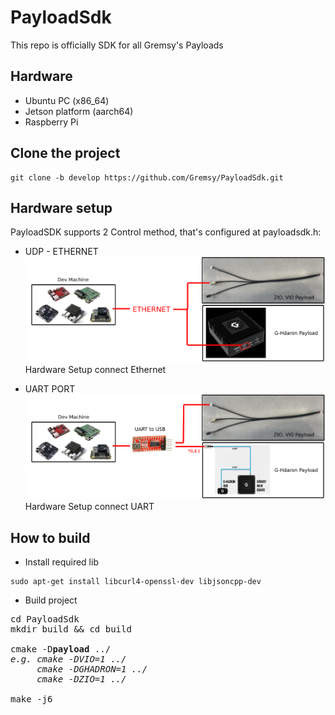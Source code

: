 # PayloadSdk
This repo is officially SDK for all Gremsy's Payloads

## Hardware
- Ubuntu PC (x86_64)
- Jetson platform (aarch64)
- Raspberry Pi

## Clone the project 
```
git clone -b develop https://github.com/Gremsy/PayloadSdk.git
```

## Hardware setup
PayloadSDK supports 2 Control method, that's configured at payloadsdk.h:
- UDP - ETHERNET
![Image](PayloadSDK_ethernet.png)
Hardware Setup connect Ethernet

- UART PORT
![Image](PayloadSDK_uart.png)
Hardware Setup connect UART

## How to build
- Install required lib
```
sudo apt-get install libcurl4-openssl-dev libjsoncpp-dev
```

- Build project
<pre>
cd PayloadSdk
mkdir build && cd build

cmake -D<b>payload</b> ../
<i>e.g. cmake -DVIO=1 ../</i>
<i>     cmake -DGHADRON=1 ../</i>
<i>     cmake -DZIO=1 ../</i>

make -j6

</pre>

